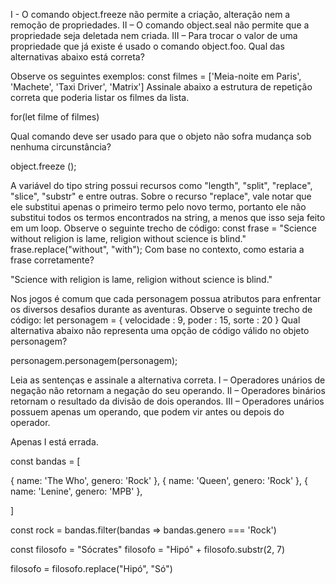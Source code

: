 I - O comando object.freeze não permite a criação, alteração nem a remoção de propriedades. II – O comando object.seal não permite que a propriedade seja deletada nem criada. III – Para trocar o valor de uma propriedade que já existe é usado o comando object.foo. Qual das alternativas abaixo está correta?

Observe os seguintes exemplos: const filmes = ['Meia-noite em Paris', 'Machete', 'Taxi Driver', 'Matrix'] Assinale abaixo a estrutura de repetição correta que poderia listar os filmes da lista.

for(let filme of filmes)

Qual comando deve ser usado para que o objeto não sofra mudança sob nenhuma circunstância?

object.freeze ();


A variável do tipo string possui recursos como "length", "split", "replace", "slice", "substr" e entre outras. Sobre o recurso "replace", vale notar que ele substitui apenas o primeiro termo pelo novo termo, portanto ele não substitui todos os termos encontrados na string, a menos que isso seja feito em um loop. Observe o seguinte trecho de código: const frase = "Science without religion is lame, religion without science is blind." frase.replace("without", "with"); Com base no contexto, como estaria a frase corretamente?

"Science with religion is lame, religion without science is blind."

Nos jogos é comum que cada personagem possua atributos para enfrentar os diversos desafios durante as aventuras. Observe o seguinte trecho de código: let personagem = { velocidade : 9, poder : 15, sorte : 20 } Qual alternativa abaixo não representa uma opção de código válido no objeto personagem?

personagem.personagem(personagem);

Leia as sentenças e assinale a alternativa correta. I – Operadores unários de negação não retornam a negação do seu operando. II – Operadores binários retornam o resultado da divisão de dois operandos. III – Operadores unários possuem apenas um operando, que podem vir antes ou depois do operador.

Apenas I está errada.

const bandas = [ 

{ name: 'The Who', genero: 'Rock' }, 
{ name: 'Queen', genero: 'Rock' }, 
{ name: 'Lenine', genero: 'MPB' }, 

]

const rock = bandas.filter(bandas => bandas.genero === 'Rock')


const filosofo = "Sócrates"
filosofo = "Hipó" + filosofo.substr(2, 7)

filosofo = filosofo.replace("Hipó", "Só")